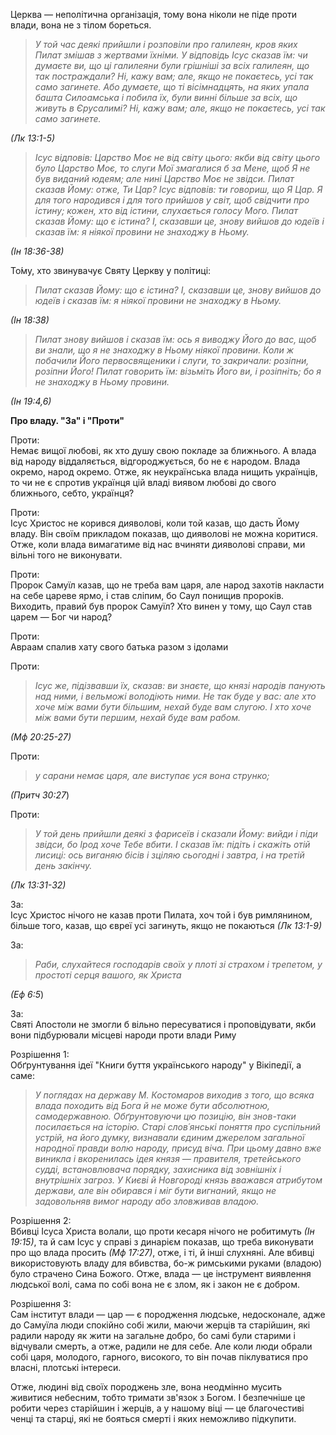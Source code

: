Церква — неполітична організація, тому вона ніколи не піде проти влади, вона не з тілом бореться.

> *У той час деякі прийшли і розповіли про галилеян, кров яких Пилат змішав з жертвами їхніми. У відповідь Ісус сказав їм: чи думаєте ви, що ці галилеяни були грішніші за всіх галилеян, що так постраждали? Ні, кажу вам; але, якщо не покаєтесь, усі так само загинете. Або думаєте, що ті вісімнадцять, на яких упала башта Силоамська і побила їх, були винні більше за всіх, що живуть в Єрусалимі? Ні, кажу вам; але, якщо не покаєтесь, усі так само загинете.*

*(Лк 13:1-5)*

> *Ісус відповів: Царство Моє не від світу цього: якби від світу цього було Царство Моє, то слуги Мої змагалися б за Мене, щоб Я не був виданий юдеям; але нині Царство Моє не звідси. Пилат сказав Йому: отже, Ти Цар? Ісус відповів: ти говориш, що Я Цар. Я для того народився і для того прийшов у світ, щоб свідчити про істину; кожен, хто від істини, слухається голосу Мого. Пилат сказав Йому: що є істина? І, сказавши це, знову вийшов до юдеїв і сказав їм: я ніякої провини не знаходжу в Ньому.*

*(Ін 18:36-38)*

То́му, хто звинувачує Святу Церкву у політиці:

> *Пилат сказав Йому: що є істина? І, сказавши це, знову вийшов до юдеїв і сказав їм: я ніякої провини не знаходжу в Ньому.*

*(Ін 18:38)*

> *Пилат знову вийшов і сказав їм: ось я виводжу Його до вас, щоб ви знали, що я не знаходжу в Ньому ніякої провини.
> Коли ж побачили Його первосвященики і слуги, то закричали: розіпни, розіпни Його! Пилат говорить їм: візьміть Його ви, і розіпніть; бо я не знаходжу в Ньому провини.*

*(Ін 19:4,6)*

**Про владу. "За" і "Проти"**

Проти:  
Немає вищої любові, як хто душу свою покладе за ближнього. А влада від народу віддаляється, відгороджується, бо не є народом. Влада окремо, народ окремо. Отже, як неукраїнська влада нищить українців, то чи не є спротив українця цій владі виявом любові до свого ближнього, себто, українця?

Проти:  
Ісус Христос не корився дияволові, коли той казав, що дасть Йому владу. Він своїм прикладом показав, що дияволові не можна коритися. Отже, коли влада вимагатиме від нас вчиняти дияволові справи, ми вільні того не виконувати.

Проти:  
Пророк Самуїл казав, що не треба вам царя, але народ захотів накласти на себе цареве ярмо, і став сліпим, бо Саул понищив пророків. Виходить, правий був пророк Самуїл? Хто винен у тому, що Саул став царем — Бог чи народ?

Проти:  
Авраам спалив хату свого батька разом з ідолами

Проти:  
> *Ісус же, підізвавши їх, сказав: ви знаєте, що князі народів панують над ними, і вельможі володіють ними. Не так буде у вас: але хто хоче між вами бути більшим, нехай буде вам слугою. І хто хоче між вами бути першим, нехай буде вам рабом.*

*(Мф 20:25-27)*

Проти:  
> *у сарани немає царя, але виступає уся вона струнко;*

*(Притч 30:27*)

Проти:  
> *У той день прийшли деякі з фарисеїв і сказали Йому: вийди і піди звідси, бо Ірод хоче Тебе вбити. І сказав їм: підіть і скажіть отій лисиці: ось виганяю бісів і зціляю сьогодні і завтра, і на третій день закінчу.*

*(Лк 13:31-32)*

За:  
Ісус Христос нічого не казав проти Пилата, хоч той і був римлянином, більше того, казав, що євреї усі загинуть, якщо не покаються *(Лк 13:1-9)*

За:  
> *Раби, слухайтеся господарiв своїх у плотi зi страхом i трепетом, у простотi серця вашого, як Христа*

*(Еф 6:5*)

За:  
Святі Апостоли не змогли б вільно пересуватися і проповідувати, якби вони підбурювали місцеві народи проти влади Риму

Розрішення 1:  
Обґрунтування ідеї "Книги буття українського народу" у Вікіпедії, а саме:

> *У поглядах на державу М. Костомаров виходив з того, що всяка влада походить від Бога й не може бути абсолютною, самодержавною. Обґрунтовуючи цю позицію, він знов-таки посилається на історію. Старі слов´янські поняття про суспільний устрій, на його думку, визнавали єдиним джерелом загальної народної правди волю народу, присуд віча. При цьому давно вже виникла і вкоренилась ідея князя — правителя, третейського судді, встановлювача порядку, захисника від зовнішніх і внутрішніх загроз. У Києві й Новгороді князь вважався атрибутом держави, але він обирався і міг бути вигнаний, якщо не задовольняв вимог народу або зловживав владою.*

Розрішення 2:  
Вбивці Ісуса Христа волали, що проти кесаря нічого не робитимуть *(Ін 19:15)*, та й сам Ісус у справі з динарієм показав, що треба виконувати про що влада просить *(Мф 17:27)*, отже, і ті, й інші слухняні. Але вбивці використовують владу для вбивства, бо-ж римськими руками (владою) було страчено Сина Божого. Отже, влада — це інструмент виявлення людської волі, сама по собі вона не є злом, як і закон не є добром.

Розрішення 3:  
Сам інститут влади — цар — є породження людське, недосконале, адже до Самуїла люди спокійно собі жили, маючи жерців та старійшин, які радили народу як жити на загальне добро, бо самі були старими і відчували смерть, а отже, радили не для себе. Але коли люди обрали собі царя, молодого, гарного, високого, то він почав піклуватися про власні, плотські інтереси.

Отже, людині від своїх породжень зле, вона неодмінно мусить живитися небесним, тобто тримати зв'язок з Богом. І безпечніше це робити через старійшин і жерців, а у нашому віці — це благочестиві ченці та старці, які не бояться смерті і яких неможливо підкупити.
